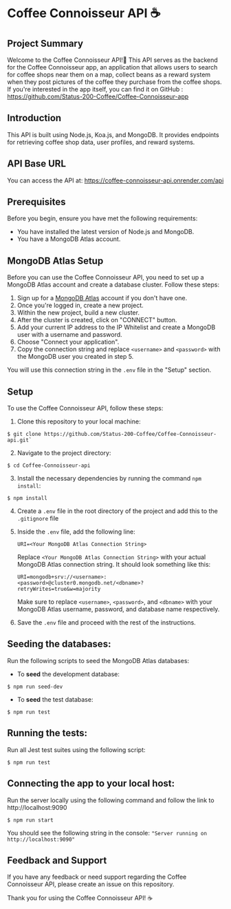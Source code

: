 # Coffee Connoisseur API ☕️
## Project Summary

Welcome to the Coffee Connoisseur API!👋 
This API serves as the backend for the Coffee Connoisseur app, an application that allows users to search for coffee shops near them on a map, collect beans as a reward system when they post pictures of the coffee they purchase from the coffee shops. 
If you're interested in the app itself, you can find it on GitHub : https://github.com/Status-200-Coffee/Coffee-Connoisseur-app 

## Introduction

This API is built using Node.js, Koa.js, and MongoDB. It provides endpoints for retrieving coffee shop data, user profiles, and reward systems. 

## API Base URL

You can access the API at: https://coffee-connoisseur-api.onrender.com/api

## Prerequisites

Before you begin, ensure you have met the following requirements:
* You have installed the latest version of Node.js and MongoDB.
* You have a MongoDB Atlas account.

## MongoDB Atlas Setup

Before you can use the Coffee Connoisseur API, you need to set up a MongoDB Atlas account and create a database cluster. Follow these steps:

1. Sign up for a [MongoDB Atlas](https://www.mongodb.com/cloud/atlas/register) account if you don't have one.
2. Once you're logged in, create a new project.
3. Within the new project, build a new cluster.
4. After the cluster is created, click on "CONNECT" button.
5. Add your current IP address to the IP Whitelist and create a MongoDB user with a username and password.
6. Choose "Connect your application".
7. Copy the connection string and replace `<username>` and `<password>` with the MongoDB user you created in step 5.

You will use this connection string in the `.env` file in the "Setup" section.

## Setup

To use the Coffee Connoisseur API, follow these steps:

1. Clone this repository to your local machine:
``` 
$ git clone https://github.com/Status-200-Coffee/Coffee-Connoisseur-api.git`
```
2. Navigate to the project directory:
```
$ cd Coffee-Connoisseur-api
```

3. Install the necessary dependencies by running the command `npm install`:
```
$ npm install
```

4. Create a `.env` file in the root directory of the project and add this to the `.gitignore` file

5. Inside the `.env` file, add the following line:

    ```
    URI=<Your MongoDB Atlas Connection String>
    ```

    Replace `<Your MongoDB Atlas Connection String>` with your actual MongoDB Atlas connection string. It should look something like this:

    ```
    URI=mongodb+srv://<username>:<password>@cluster0.mongodb.net/<dbname>?retryWrites=true&w=majority
    ```

    Make sure to replace `<username>`, `<password>`, and `<dbname>` with your MongoDB Atlas username, password, and database name respectively.

6. Save the `.env` file and proceed with the rest of the instructions.

## Seeding the databases:

Run the following scripts to seed the MongoDB Atlas databases:

* To **seed** the development database:

```
$ npm run seed-dev
```

* To **seed** the test database:

```
$ npm run test
```

## Running the tests:

Run all Jest test suites using the following script:

```
$ npm run test
```

## Connecting the app to your local host:

Run the server locally using the following command and follow the link to http://localhost:9090 

```
$ npm run start
```
You should see the following string in the console:
`"Server running on http://localhost:9090"`

## Feedback and Support

If you have any feedback or need support regarding the Coffee Connoisseur API, please create an issue on this repository.

Thank you for using the Coffee Connoisseur API! ☕️